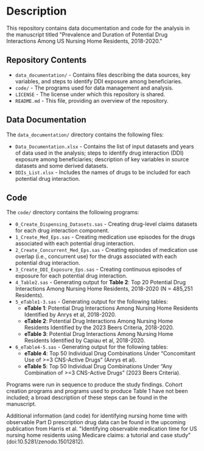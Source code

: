 # Description
This repository contains data documentation and code for the analysis in the manuscript titled "Prevalence and Duration of Potential Drug Interactions Among US Nursing Home Residents, 2018-2020."

## Repository Contents
- `data_documentation/` - Contains files describing the data sources, key variables, and steps to identify DDI exposure among beneficiaries.
- `code/` - The programs used for data management and analysis.
- `LICENSE` - The license under which this repository is shared.
- `README.md` - This file, providing an overview of the repository.

## Data Documentation
The `data_documentation/` directory contains the following files:
- `Data_Documentation.xlsx` - Contains the list of input datasets and years of data used in the analysis; steps to identify drug interaction (DDI) exposure among beneficiaries; description of key variables in source datasets and some derived datasets.
- `DDIs_List.xlsx` - Includes the names of drugs to be included for each potential drug interaction.

## Code
The `code/` directory contains the following programs:
- `0_Create_Dispensing_Datasets.sas` - Creating drug-level claims datasets for each drug interaction component.
- `1_Create_Med_Eps.sas` - Creating medication use episodes for the drugs associated with each potential drug interaction.
- `2_Create_Concurrent_Med_Eps.sas` - Creating episodes of medication use overlap (i.e., concurrent use) for the drugs associated with each potential drug interaction.
- `3_Create_DDI_Exposure_Eps.sas` - Creating continuous episodes of exposure for each potential drug interaction.
- `4_Table2.sas` - Generating output for **Table 2**: Top 20 Potential Drug Interactions Among Nursing Home Residents, 
   2018-2020 (N = 485,251 Residents).
- `5_eTable1-3.sas` - Generating output for the following tables:
  - **eTable 1**: Potential Drug Interactions Among Nursing Home Residents Identified by Anrys et al, 2018-2020.
  - **eTable 2**: Potential Drug Interactions Among Nursing Home Residents Identified by the 2023 Beers Criteria, 2018-2020.
  - **eTable 3**: Potential Drug Interactions Among Nursing Home Residents Identified by Capiau et al, 2018-2020.
- `6_eTable4-5.sas` - Generating output for the following tables:
  - **eTable 4**: Top 50 Individual Drug Combinations Under “Concomitant Use of >=3 CNS-Active Drugs” (Anrys et al).
  - **eTable 5**: Top 50 Individual Drug Combinations Under “Any Combination of >=3 CNS-Active Drugs” (2023 Beers Criteria).

Programs were run in sequence to produce the study findings. Cohort creation programs and programs used to produce Table 1 have not been included; a broad description of these steps can be found in the manuscript.

Additional information (and code) for identifying nursing home time with observable Part D prescription drug data can be found in the upcoming publication from Harris et al. "Identifying observable medication time for US nursing home residents using Medicare claims: a tutorial and case study" (doi:10.5281/zenodo.15012812). 

